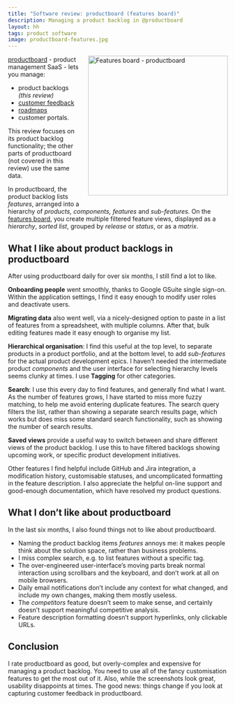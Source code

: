 ```yaml
---
title: "Software review: productboard (features board)"
description: Managing a product backlog in @productboard
layout: hh
tags: product software
image: productboard-features.jpg
---
```


<img src="productboard-features.jpg" alt="Features board - productboard" style="width:320px;float:right;margin:0 0 1em 1em">

[productboard](https://www.productboard.com/) - product management SaaS - lets you manage:

* product backlogs _(this review)_
* [customer feedback](productboard-customer-feedback-review)
* [roadmaps](productboard-roadmaps-review)
* customer portals.

This review focuses on its product backlog functionality;
the other parts of productboard (not covered in this review) use the same data.

In productboard, the product backlog lists _features_, arranged into a hierarchy of _products, components, features_ and _sub-features._
On the [features board](https://help.productboard.com/en/articles/1543140-3-features-capture-and-organize-your-feature-ideas),
you create multiple filtered feature views, displayed as a _hierarchy_, _sorted list_, grouped by _release_ or _status_, or as a _matrix_.


## What I like about product backlogs in productboard

After using productboard daily for over six months, I still find a lot to like.

**Onboarding people** went smoothly, thanks to Google GSuite single sign-on.
Within the application settings, I find it easy enough to modify user roles and deactivate users.

**Migrating data** also went well, via a nicely-designed option to paste in a list of features from a spreadsheet, with multiple columns.
After that, bulk editing features made it easy enough to organise my list.

**Hierarchical organisation**: I find this useful at the top level, to separate products in a product portfolio, and at the bottom level, to add _sub-features_ for the actual product development epics.
I haven’t needed the intermediate product _components_ and the user interface for selecting hierarchy levels seems clunky at times.
I use **Tagging** for other categories.

**Search**:  I use this every day to find features, and generally find what I want.
As the number of features grows, I have started to miss more fuzzy matching, to help me avoid entering duplicate features.
The search query filters the list, rather than showing a separate search results page, which works but does miss some standard search functionality, such as showing the number of search results.

**Saved views** provide a useful way to switch between and share different views of the product backlog.
I use this to have filtered backlogs showing upcoming work, or specific product development initiatives.

Other features I find helpful include GitHub and Jira integration, a modification history, customisable statuses, and uncomplicated formatting in the feature description.
I also appreciate the helpful on-line support and good-enough documentation, which have resolved my product questions.


## What I don’t like about productboard

In the last six months, I also found things not to like about productboard.

* Naming the product backlog items _features_ annoys me: it makes people think about the solution space, rather than business problems.
* I miss complex search, e.g. to list features without a specific tag.
* The over-engineered user-interface’s moving parts break normal interaction using scrollbars and the keyboard, and don’t work at all on mobile browsers.
* Daily email notifications don’t include any context for what changed, and include my own changes, making them mostly useless.
* The _competitors_ feature doesn’t seem to make sense, and certainly doesn’t support meaningful competitive analysis.
* Feature description formatting doesn’t support hyperlinks, only clickable URLs.


## Conclusion

I rate productboard as good, but overly-complex and expensive for managing a product backlog.
You need to use all of the fancy customisation features to get the most out of it.
Also, while the screenshots look great, usability disappoints at times.
The good news: things change if you look at capturing customer feedback in productboard.
